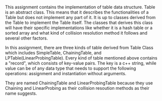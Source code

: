 This assignment contains the implementation of table data structure. Table is an abstract class. This means that it describes the functionalities of a Table but does not implement any part of it. It is up to classes derived from the Table to implement the Table itself. The classes that derives this class will have their specific implementations like whether it is a hash table or a sorted array and what kind of collision resolution method it follows and several other factors. 

In this assignment, there are three kinds of table derived from Table Class which includes SimpleTable, ChainingTable, and LPTable(LinearProbingTable). Every kind of table mentioned above contains a "record", which consists of key-value pairs. The key is a c++ string, while value can be of any data type that needs to support the following operations: assignment and instantiation without arguments.

They are named ChainingTable and LinearProbingTable because they use Chaining and LinearProbing as their collision resoution methods as their name suggests.
